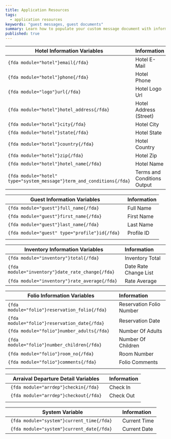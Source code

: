 ```yaml
---
title: Application Resources
tags: 
  - application resources
keywords: "guest messages, guest documents"
summary: Learn how to populate your custom message document with information regarding a folio.
published: true
---
```





| Hotel Information Variables                                               |  Information                       |
|---------------------------------------------------------------------------|:-----------------------------------|
| ``` {fda module="hotel"}email{/fda}  ```                                  | Hotel E-Mail                       |
| ``` {fda module="hotel"}phone{/fda}  ```                                  | Hotel Phone                        |
| ``` {fda module="logo"}url{/fda}  ```                                     | Hotel Logo Url                     |
| ``` {fda module="hotel"}hotel_address{/fda}  ```                          | Hotel Address (Street)             |
| ``` {fda module="hotel"}city{/fda}  ```                                   | Hotel City                         |
| ``` {fda module="hotel"}state{/fda}  ```                                  | Hotel State                        |
| ``` {fda module="hotel"}country{/fda}  ```                                | Hotel Country                      |
| ``` {fda module="hotel"}zip{/fda}  ```                                    | Hotel Zip                          |
| ``` {fda module="hotel"}hotel_name{/fda}  ```                             | Hotel Name                         |
| ``` {fda module="hotel" type="system_message"}term_and_conditions{/fda} ```| Terms and Conditions Output       |



| Guest Information Variables                                               |  Information                       |
|---------------------------------------------------------------------------|:-----------------------------------|
| ``` {fda module="guest"}full_name{/fda}  ```                              | Full Name                          |
| ``` {fda module="guest"}first_name{/fda} ```                              | First Name                         |
| ``` {fda module="guest"}last_name{/fda}  ```                              | Last Name                          |
| ``` {fda module="guest" type="profile"}id{/fda}  ```                      | Profile ID                         |
|                                                                           |                                    |


| Inventory Information Variables                                              | Information                  |
| -----------------------------------------------------------------------------|:-----------------------------|
| ``` {fda module="inventory"}total{/fda}        ```                           | Inventory Total              |
| ``` {fda module="inventory"}date_rate_change{/fda} ```                       | Date Rate Change List        |
| ``` {fda module="inventory"}rate_average{/fda} ```                           | Rate Average                 |



| Folio Information Variables                                                  | Information             |
| -----------------------------------------------------------------------------|:------------------------|
| ```` {fda module="folio"}reservation_folio{/fda}  ````                       | Reservation Folio Number|
| ```` {fda module="folio"}reservation_date{/fda}   ````                       | Reservation Date        |
| ```` {fda module="folio"}number_adults{/fda}      ````                       | Number Of Adults        |
| ```` {fda module="folio"}number_children{/fda}    ````                       | Number Of Children      |
| ```` {fda module="folio"}room_no{/fda}            ````                       | Room Number             |
| ```` {fda module="folio"}comments{/fda}           ````                       | Folio Comments          |
|                                                                              |                         |


| Arraival Departure Detail Variables                                          | Information        |
|------------------------------------------------------------------------------|:-------------------|
| ```  {fda module="arrdep"}checkin{/fda}   ```                                | Check In           |
| ```  {fda module="arrdep"}checkout{/fda}  ```                                | Check Out          |
|                                                                              |                    |


| System Variable                                                              | Information        |
|------------------------------------------------------------------------------|:-------------------|
| ```  {fda module="system"}current_time{/fda}   ```                           | Current Time       |
| ```  {fda module="system"}current_date{/fda}   ```                           | Current Date       |
